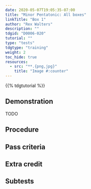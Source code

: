 ```yaml
---
date: 2020-05-07T19:05:35-07:00
title: "Minor Pentatonic: All boxes"
linkTitle: "Box 1"
author: "Rex Walters"
description: ""
tdgid: "D0006-020"
tutorial: ""
type: "tests"
tdgtype: "training"
weight: 2
toc_hide: true
resources:
  - src: "**.{png,jpg}"
    title: "Image #:counter"
---
```


{{% tdgtutorial %}}

## Demonstration

TODO

## Procedure

## Pass criteria

## Extra credit

## Subtests
